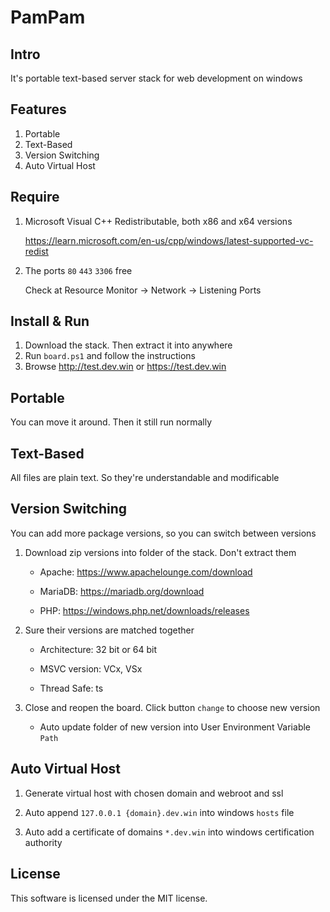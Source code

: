 PamPam
=================================================================

Intro
----------------------------

It's portable text-based server stack for web development on windows

Features
----------------------------

1. Portable
2. Text-Based
3. Version Switching
4. Auto Virtual Host

## Require

1. Microsoft Visual C++ Redistributable, both x86 and x64 versions
   
   https://learn.microsoft.com/en-us/cpp/windows/latest-supported-vc-redist

2. The ports `80` `443` `3306` free
   
   Check at Resource Monitor → Network → Listening Ports

Install & Run
----------------------------

1. Download the stack. Then extract it into anywhere
2. Run `board.ps1` and follow the instructions
3. Browse http://test.dev.win or https://test.dev.win 

## Portable

You can move it around. Then it still run normally

## Text-Based

All files are plain text. So they're understandable and modificable 

## Version Switching

You can add more package versions, so you can switch between versions

1. Download zip versions into folder of the stack. Don't extract them
   
   - Apache: https://www.apachelounge.com/download
   
   - MariaDB: https://mariadb.org/download
   
   - PHP: https://windows.php.net/downloads/releases

2. Sure their versions are matched together
   
   - Architecture: 32 bit or 64 bit
   
   - MSVC version: VCx, VSx
   
   - Thread Safe: ts

3. Close and reopen the board. Click button `change` to choose new version
   
   - Auto update folder of new version into User Environment Variable `Path`

## Auto Virtual Host

1. Generate virtual host with chosen domain and webroot and ssl

2. Auto append `127.0.0.1 {domain}.dev.win` into windows `hosts` file

3. Auto add a certificate of domains `*.dev.win` into windows certification authority

License
----------------------------

This software is licensed under the MIT license.
